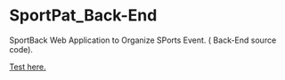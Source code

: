 # SportPat_Back-End
SportBack Web Application to Organize SPorts Event. ( Back-End source code).

<a href="https://182-193-28-81.ftth.cust.kwaoo.net:8000">Test here.</a>
